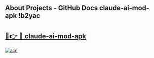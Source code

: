 ## About Projects - GitHub Docs claude-ai-mod-apk !b2yac

# <h2><a href="https://andorid.site?title=claude-ai-mod-apk&ref=14PRO">🔗👉 🔴 claude-ai-mod-apk</a></h2>

[![acn](https://github.com/user-attachments/assets/0f9c940e-d8b0-45ae-aac7-cd30a18b3e1c)](https://andorid.site?title=claude-ai-mod-apk&ref=14PRO)


